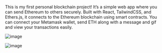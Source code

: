
This is my first personal blockchain project! It’s a simple web app where you can send Ethereum to others securely. Built with React, TailwindCSS, and Ethers.js, it connects to the Ethereum blockchain using smart contracts. You can connect your Metamask wallet, send ETH along with a message and gif and view your transactions easily. 





![image](https://github.com/user-attachments/assets/881312bc-5814-4bd1-bf74-e060a5bc39cf)




![image](https://github.com/user-attachments/assets/f28caed5-dbb6-41f3-9d0a-8d8933d92430)

